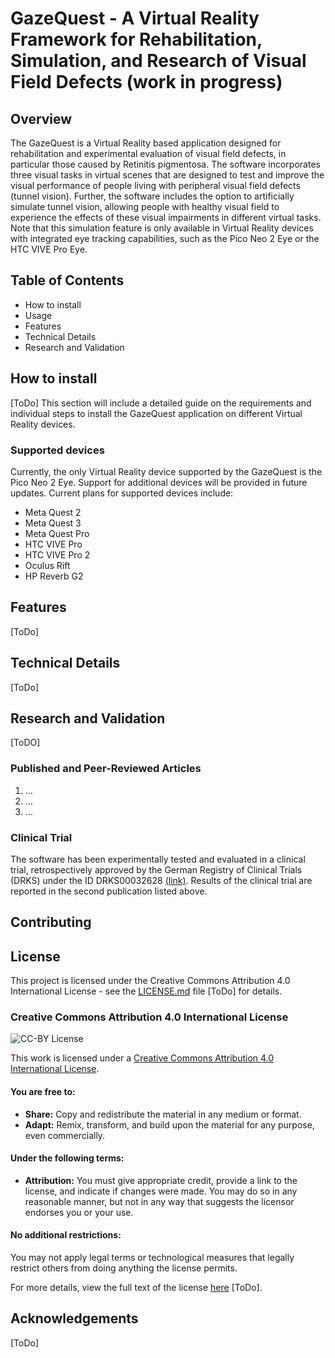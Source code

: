 # GazeQuest - A Virtual Reality Framework for Rehabilitation, Simulation, and Research of Visual Field Defects (work in progress)

## Overview

The GazeQuest is a Virtual Reality based application designed for rehabilitation and experimental evaluation of visual field defects, in particular those caused by Retinitis pigmentosa. The software incorporates three visual tasks in virtual scenes that are designed to test and improve the visual performance of people living with peripheral visual field defects (tunnel vision). Further, the software includes the option to artificially simulate tunnel vision, allowing people with healthy visual field to experience the effects of these visual impairments in different virtual tasks. Note that this simulation feature is only available in Virtual Reality devices with integrated eye tracking capabilities, such as the Pico Neo 2 Eye or the HTC VIVE Pro Eye.

## Table of Contents

- How to install
- Usage
- Features
- Technical Details
- Research and Validation

## How to install

[ToDo] This section will include a detailed guide on the requirements and individual steps to install the GazeQuest application on different Virtual Reality devices.

### Supported devices

Currently, the only Virtual Reality device supported by the GazeQuest is the Pico Neo 2 Eye. Support for additional devices will be provided in future updates. Current plans for supported devices include:
- Meta Quest 2
- Meta Quest 3
- Meta Quest Pro
- HTC VIVE Pro
- HTC VIVE Pro 2
- Oculus Rift
- HP Reverb G2

## Features

[ToDo]

## Technical Details

[ToDo]

## Research and Validation

[ToDO]

### Published and Peer-Reviewed Articles

1. ...
2. ...
3. ...

### Clinical Trial

The software has been experimentally tested and evaluated in a clinical trial, retrospectively approved by the German Registry of Clinical Trials (DRKS) under the ID DRKS00032628 [(link)](https://drks.de/search/de/trial/DRKS00032628). Results of the clinical trial are reported in the second publication listed above.

## Contributing

## License

This project is licensed under the Creative Commons Attribution 4.0 International License - see the [LICENSE.md](LICENSE.md) file [ToDo] for details.

### Creative Commons Attribution 4.0 International License

![CC-BY License](https://i.creativecommons.org/l/by/4.0/88x31.png)

This work is licensed under a [Creative Commons Attribution 4.0 International License](http://creativecommons.org/licenses/by/4.0/).

#### You are free to:

- **Share:** Copy and redistribute the material in any medium or format.
- **Adapt:** Remix, transform, and build upon the material for any purpose, even commercially.

#### Under the following terms:

- **Attribution:** You must give appropriate credit, provide a link to the license, and indicate if changes were made. You may do so in any reasonable manner, but not in any way that suggests the licensor endorses you or your use.

#### No additional restrictions:

You may not apply legal terms or technological measures that legally restrict others from doing anything the license permits.

For more details, view the full text of the license [here](LICENSE.md) [ToDo].

## Acknowledgements

[ToDo]
